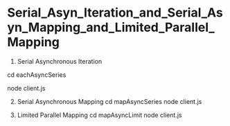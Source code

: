 # Serial_Asyn_Iteration_and_Serial_Asyn_Mapping_and_Limited_Parallel_Mapping

1. Serial Asynchronous Iteration

cd eachAsyncSeries

node client.js

2. Serial Asynchronous Mapping
  cd mapAsyncSeries
  node client.js

3. Limited Parallel Mapping
  cd mapAsyncLimit 
  node client.js

